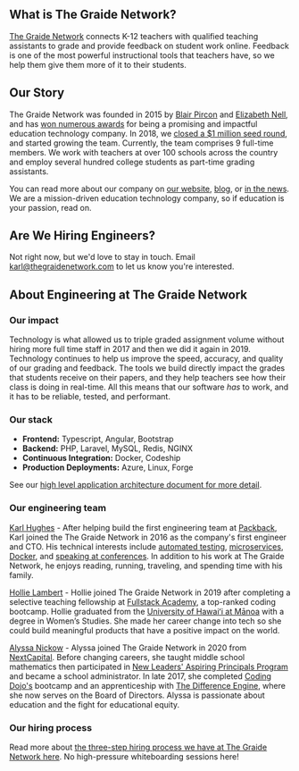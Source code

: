## What is The Graide Network?

[The Graide Network](https://www.thegraidenetwork.com/) connects K-12 teachers with qualified teaching assistants to grade and provide feedback on student work online. Feedback is one of the most powerful instructional tools that teachers have, so we help them give them more of it to their students.

## Our Story

The Graide Network was founded in 2015 by [Blair Pircon](https://www.linkedin.com/in/blairmpircon/) and [Elizabeth Nell](https://www.linkedin.com/in/enell/), and has [won numerous awards](https://www.thegraidenetwork.com/awards-recognitions/) for being a promising and impactful education technology company. In 2018, we [closed a $1 million seed round](https://www.thegraidenetwork.com/blog-all/graidenetwork-announces-1-million-seed-round), and started growing the team. Currently, the team comprises 9 full-time members. We work with teachers at over 100 schools across the country and employ several hundred college students as part-time grading assistants.

You can read more about our company on [our website](https://www.thegraidenetwork.com/), [blog](https://www.thegraidenetwork.com/blog/), or [in the news](https://www.thegraidenetwork.com/news/). We are a mission-driven education technology company, so if education is your passion, read on. 

## Are We Hiring Engineers?

Not right now, but we'd love to stay in touch. Email [karl@thegraidenetwork.com](mailto:karl@thegraidenetwork.com) to let us know you're interested.

## About Engineering at The Graide Network

### Our impact

Technology is what allowed us to triple graded assignment volume without hiring more full time staff in 2017 and then we did it again in 2019. Technology continues to help us improve the speed, accuracy, and quality of our grading and feedback. The tools we build directly impact the grades that students receive on their papers, and they help teachers see how their class is doing in real-time. All this means that our software _has_ to work, and it has to be reliable, tested, and performant.

### Our stack

- **Frontend:** Typescript, Angular, Bootstrap
- **Backend:** PHP, Laravel, MySQL, Redis, NGINX
- **Continuous Integration:** Docker, Codeship
- **Production Deployments:** Azure, Linux, Forge

See our [high level application architecture document for more detail](https://docs.google.com/drawings/d/1gHQoLr_zEwwn1o-pqSG7DSjPj-as58DbDlGBqVM1G7U/edit?usp=sharing).

### Our engineering team

[Karl Hughes](https://www.linkedin.com/in/karllhughes/) - After helping build the first engineering team at [Packback](https://www.packback.co/), Karl joined the The Graide Network in 2016 as the company's first engineer and CTO. His technical interests include [automated testing](https://www.youtube.com/watch?v=NcQryexNKhM), [microservices](https://www.youtube.com/watch?v=Q8iqzB0za6A), [Docker](https://www.karllhughes.com/posts/shiphp-book), and [speaking at conferences](http://www.karllhughes.com/posts/one-year-conference-summary). In addition to his work at The Graide Network, he enjoys reading, running, traveling, and spending time with his family.

[Hollie Lambert](https://www.linkedin.com/in/hollielambert/) - Hollie joined The Graide Network in 2019 after completing a selective teaching fellowship at [Fullstack Academy](https://www.fullstackacademy.com/), a top-ranked coding bootcamp. Hollie graduated from the [University of Hawaiʻi at Mānoa](https://manoa.hawaii.edu/) with a degree in Women’s Studies. She made her career change into tech so she could build meaningful products that have a positive impact on the world.

[Alyssa Nickow](https://www.linkedin.com/in/alyssa-nickow/) - Alyssa joined The Graide Network in 2020 from [NextCapital](https://www.nextcapital.com/).  Before changing careers, she taught middle school mathematics then participated in [New Leaders' Aspiring Principals Program](https://newleaders.org/programs/aspiring-principals/) and became a school administrator.  In late 2017, she completed [Coding Dojo's](https://www.codingdojo.com/) bootcamp and an apprenticeship with [The Difference Engine](https://www.thedifferenceengine.io/), where she now serves on the Board of Directors.  Alyssa is passionate about education and the fight for educational equity. 

### Our hiring process

Read more about [the three-step hiring process we have at The Graide Network here](https://github.com/thegraidenetwork/job-openings/blob/master/process.md). No high-pressure whiteboarding sessions here!
